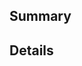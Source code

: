 <!--
  Thanks for submitting a pull request!
  We appreciate you spending the time to work on these changes. Please provide enough information so that others can review your pull request.

  Before submitting a pull request, please make sure the following is done:

  1. Fork [the repository](https://github.com/TheNaubit/make-url) and create your branch from `main`.
  2. Run `npm install` in the repository root.
  3. If you've fixed a bug or added code that should be tested, add tests!
  4. Ensure the test suite passes (`npm run test`).
  5. Format your code using Eslint.

  Learn more about contributing: https://reactjs.org/docs/how-to-contribute.html
-->

## Summary

<!-- Explain the **motivation** for making this change. What existing problem does the pull request solve? -->

## Details

<!-- Please provide any further details necessary to review and test your code. -->